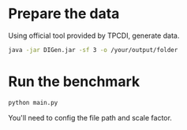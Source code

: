# Prepare the data
Using official tool provided by TPCDI, generate data.
```bash
java -jar DIGen.jar -sf 3 -o /your/output/folder
```

# Run the benchmark
```bash
python main.py
```
You'll need to config the file path and scale factor.